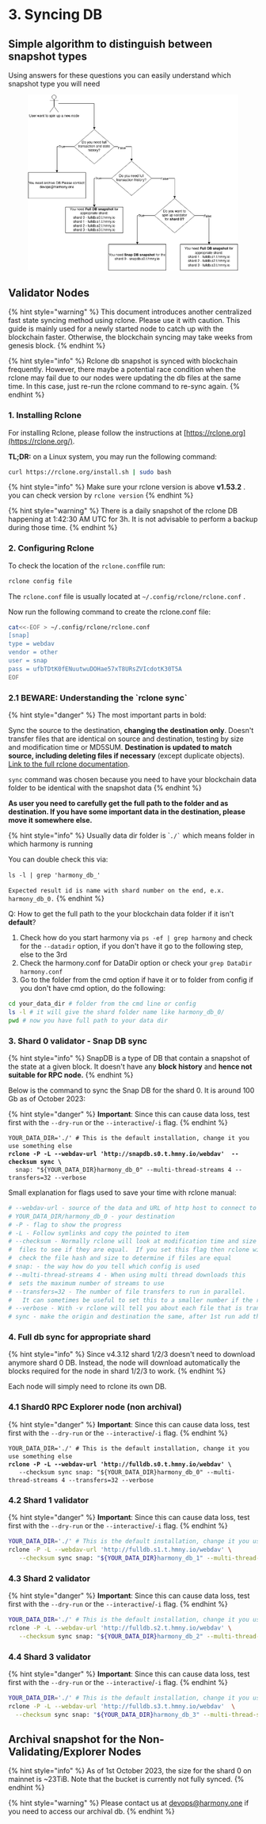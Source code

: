 # 3. Syncing DB

## Simple algorithm to distinguish between snapshot types

Using answers for these questions you can easily understand which snapshot type you will need

<figure><img src="../../../.gitbook/assets/DB_types_harmony.drawio.png" alt=""><figcaption></figcaption></figure>

## Validator Nodes

{% hint style="warning" %}
This document introduces another centralized fast state syncing method using rclone. Please use it with caution. This guide is mainly used for a newly started node to catch up with the blockchain faster. Otherwise, the blockchain syncing may take weeks from genesis block.
{% endhint %}

{% hint style="info" %}
Rclone db snapshot is synced with blockchain frequently. However, there maybe a potential race condition when the rclone may fail due to our nodes were updating the db files at the same time. In this case, just re-run the rclone command to re-sync again.
{% endhint %}

### 1. Installing Rclone

For installing Rclone, please follow the instructions at [https://rclone.org](https://rclone.org/).

**TL;DR:** on a Linux system, you may run the following command:

```bash
curl https://rclone.org/install.sh | sudo bash
```

{% hint style="info" %}
Make sure your rclone version is above **v1.53.2** . you can check version by `rclone version`
{% endhint %}

{% hint style="warning" %}
There is a daily snapshot of the rclone DB happening at 1:42:30 AM UTC for 3h. It is not advisable to perform a backup during those time.
{% endhint %}

### 2. Configuring Rclone

To check the location of the `rclone.conf`file run:

```bash
rclone config file
```

The `rclone.conf` file is usually located at `~/.config/rclone/rclone.conf` .

Now run the following command to create the rclone.conf file:

```bash
cat<<-EOF > ~/.config/rclone/rclone.conf
[snap]
type = webdav
vendor = other
user = snap
pass = ufbTDtK0fENuutwuDOHae57xT8URsZVIcdotK30T5A
EOF
```

### 2.1 BEWARE: Understanding the \`rclone sync\`

{% hint style="danger" %}
The most important parts in bold:

Sync the source to the destination, **changing the destination only**. Doesn't transfer files that are identical on source and destination, testing by size and modification time or MD5SUM. **Destination is updated to match source, including deleting files if necessary** (except duplicate objects). [Link to the full rclone documentation](https://rclone.org/commands/rclone\_sync/).

`sync` command was chosen because you need to have your blockchain data folder to be identical with the snapshot data
{% endhint %}

**As user you need to carefully get the full path to the folder and as destination. If you have some important data in the destination, please move it somewhere else.**&#x20;

{% hint style="info" %}
Usually data dir folder is \``` ./` `` which means folder in which harmony is running

You can double check this via:

`ls -l | grep 'harmony_db_'`

`Expected result id is name with shard number on the end, e.x. harmony_db_0.`
{% endhint %}

Q: How to get the full path to the your blockchain data folder if it isn't **default**?

1. Check how do you start harmony via `ps -ef | grep harmony`  and check for the `--datadir` option, if you don't have it go to the following step, else to the 3rd
2. Check the harmony.conf for DataDir option or check your `grep DataDir harmony.conf`
3. Go to the folder from the cmd option if have it or to folder from config if you don't have cmd option, do the following:

```bash
cd your_data_dir # folder from the cmd line or config
ls -l # it will give the shard folder name like harmony_db_0/
pwd # now you have full path to your data dir
```

### 3. Shard 0 validator - Snap DB sync

{% hint style="info" %}
SnapDB is a type of DB that contain a snapshot of the state at a given block. It doesn't have any **block history** and **hence not suitable for RPC node.**
{% endhint %}

Below is the command to sync the Snap DB for the shard 0. It is around 100 Gb as of October 2023:

{% hint style="danger" %}
**Important**: Since this can cause data loss, test first with the `--dry-run` or the `--interactive`/`-i` flag.
{% endhint %}

<pre class="language-bash"><code class="lang-bash">YOUR_DATA_DIR='./' # This is the default installation, change it you use something else
<strong>rclone -P -L --webdav-url 'http://snapdb.s0.t.hmny.io/webdav'  --checksum sync \
</strong>  snap: "${YOUR_DATA_DIR}harmony_db_0" --multi-thread-streams 4 --transfers=32 --verbose
</code></pre>

Small explanation for flags used to save your time with rclone manual: &#x20;

```bash
# --webdav-url - source of the data and URL of http host to connect to
# YOUR_DATA_DIR/harmony_db_0 - your destination
# -P - flag to show the progress
# -L - Follow symlinks and copy the pointed to item
# --checksum - Normally rclone will look at modification time and size of 
#  files to see if they are equal.  If you set this flag then rclone will 
#  check the file hash and size to determine if files are equal
# snap: - the way how do you tell which config is used 
# --multi-thread-streams 4 - When using multi thread downloads this 
#  sets the maximum number of streams to use
# --transfers=32 - The number of file transfers to run in parallel.
#   It can sometimes be useful to set this to a smaller number if the remote is giving a lot of timeouts or bigger if you have lots of bandwidth and a fast remote.
# --verbose - With -v rclone will tell you about each file that is transferred and a small number of significant events.
# sync - make the origin and destination the same, after 1st run add the deltas
```

### 4. Full db sync for appropriate shard &#x20;

{% hint style="info" %}
Since v4.3.12 shard 1/2/3 doesn't need to download anymore shard 0 DB. Instead, the node will download automatically the blocks required for the node in shard 1/2/3 to work.
{% endhint %}

Each node will simply need to rclone its own DB.

### 4.1 Shard0 RPC Explorer node (non archival)

{% hint style="danger" %}
**Important**: Since this can cause data loss, test first with the `--dry-run` or the `--interactive`/`-i` flag.
{% endhint %}

<pre class="language-bash"><code class="lang-bash">YOUR_DATA_DIR='./' # This is the default installation, change it you use something else
<strong>rclone -P -L --webdav-url 'http://fulldb.s0.t.hmny.io/webdav' \
</strong>   --checksum sync snap: "${YOUR_DATA_DIR}harmony_db_0" --multi-thread-streams 4 --transfers=32 --verbose 
</code></pre>

### 4.2 Shard 1 validator

{% hint style="danger" %}
**Important**: Since this can cause data loss, test first with the `--dry-run` or the `--interactive`/`-i` flag.
{% endhint %}

```bash
YOUR_DATA_DIR='./' # This is the default installation, change it you use something else
rclone -P -L --webdav-url 'http://fulldb.s1.t.hmny.io/webdav' \
   --checksum sync snap: "${YOUR_DATA_DIR}harmony_db_1" --multi-thread-streams 4 --transfers=32 --verbose 
```

### 4.3 Shard 2 validator

{% hint style="danger" %}
**Important**: Since this can cause data loss, test first with the `--dry-run` or the `--interactive`/`-i` flag.
{% endhint %}

```bash
YOUR_DATA_DIR='./' # This is the default installation, change it you use something else
rclone -P -L --webdav-url 'http://fulldb.s2.t.hmny.io/webdav' \
   --checksum sync snap: "${YOUR_DATA_DIR}harmony_db_2" --multi-thread-streams 4 --transfers=32 --verbose
```

### 4.4 Shard 3 validator

{% hint style="danger" %}
**Important**: Since this can cause data loss, test first with the `--dry-run` or the `--interactive`/`-i` flag.
{% endhint %}

```bash
YOUR_DATA_DIR='./' # This is the default installation, change it you use something else
rclone -P -L --webdav-url 'http://fulldb.s3.t.hmny.io/webdav'  \
  --checksum sync snap: "${YOUR_DATA_DIR}harmony_db_3" --multi-thread-streams 4 --transfers=32 --verbose 
```

## Archival snapshot for the Non-Validating/Explorer Nodes

{% hint style="info" %}
As of 1st October 2023, the size for the shard 0 on mainnet is \~23TiB. Note that the bucket is currently not fully synced.
{% endhint %}

{% hint style="warning" %}
Please contact us at [devops@harmony.one](mailto:devops@harmony.one) if you need to access our archival db.
{% endhint %}

